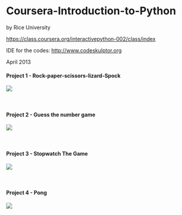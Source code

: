 Coursera-Introduction-to-Python
===============================
by Rice University

https://class.coursera.org/interactivepython-002/class/index

IDE for the codes: http://www.codeskulptor.org

April 2013

<h4>Project 1 - Rock-paper-scissors-lizard-Spock</h4>
<img src="http://i.imgur.com/3oZ25hR.png" /><br><br><br>
<h4>Project 2 - Guess the number game</h4>
<img src="http://i.imgur.com/TyNwjCi.png" /><br><br><br>
<h4>Project 3 - Stopwatch The Game</h4>
<img src="http://i.imgur.com/TyJPBGq.png" /><br><br><br>
<h4>Project 4 - Pong</h4>
<img src="http://i.imgur.com/GqvaIFw.png" /><br><br><br>

